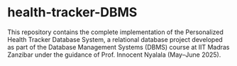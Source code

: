 # health-tracker-DBMS
This repository contains the complete implementation of the Personalized Health Tracker Database System, a relational database project developed as part of the Database Management Systems (DBMS) course at IIT Madras Zanzibar under the guidance of Prof. Innocent Nyalala (May–June 2025).
